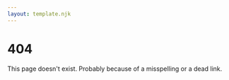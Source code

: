 ```yaml
---
layout: template.njk
---
```


# 404

This page doesn't exist. Probably because of a misspelling or a dead link. 
